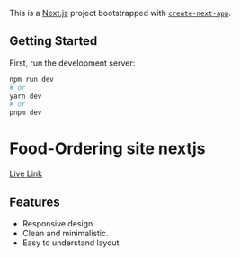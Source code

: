 This is a [Next.js](https://nextjs.org/) project bootstrapped with [`create-next-app`](https://github.com/vercel/next.js/tree/canary/packages/create-next-app).

## Getting Started

First, run the development server:

```bash
npm run dev
# or
yarn dev
# or
pnpm dev
```


# Food-Ordering site nextjs




[Live Link](https://food-ordering-site-nextjs.vercel.app/)


## Features

- Responsive design
- Clean and minimalistic.
- Easy to understand layout


